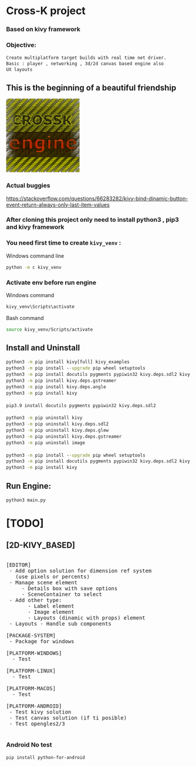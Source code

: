 # Cross-K project
### Based on kivy framework
### Objective:
    Create multiplatform target builds with real time net driver.
    Basic : player , networking , 3d/2d canvas based engine also 
    UX layouts 

## This is the beginning of a beautiful friendship
![](https://github.com/zlatnaspirala/cross-k/blob/master/engine/assets/logo/logo.png)

### Actual buggies
https://stackoverflow.com/questions/66283282/kivy-bind-dinamic-button-event-return-always-only-last-item-values

### After cloning this project only need to install python3 , pip3 and kivy framework
### You need first time to create `kivy_venv` :
Windows command line
```cmd
python -m c kivy_venv
```

### Activate env before run engine
Windows command
```cmd
kivy_venv\Scripts\activate
```
Bash command
```bash
source kivy_venv/Scripts/activate
```

## Install and Uninstall

```cmd
python3 -m pip install kivy[full] kivy_examples 
python3 -m pip install --upgrade pip wheel setuptools 
python3 -m pip install docutils pygments pypiwin32 kivy.deps.sdl2 kivy.deps.glew --user
python3 -m pip install kivy.deps.gstreamer
python3 -m pip install kivy.deps.angle
python3 -m pip install kivy

pip3.9 install docutils pygments pypiwin32 kivy.deps.sdl2

python3 -m pip uninstall kivy
python3 -m pip uninstall kivy.deps.sdl2
python3 -m pip uninstall kivy.deps.glew
python3 -m pip uninstall kivy.deps.gstreamer
python3 -m pip uninstall image

python3 -m pip install --upgrade pip wheel setuptools
python3 -m pip install docutils pygments pypiwin32 kivy.deps.sdl2 kivy.deps.glew --extra-index-url https://kivy.org/downloads/packages/simple/
python3 -m pip install kivy
```

## Run Engine:

```
python3 main.py
```

# [TODO]

##  [2D-KIVY_BASED]
<pre>

[EDITOR]
 - Add option solution for dimension ref system
   (use pixels or percents)
 - Manage scene element 
     - Details box with save options
     - SceneContainer to select
 - Add other type:
       - Label element
       - Image element
       - Layouts (dinamic with props) element
 - Layouts - Handle sub components

[PACKAGE-SYSTEM]
 - Package for windows

[PLATFORM-WINDOWS]
  - Test

[PLATFORM-LINUX]
  - Test

[PLATFORM-MACOS]
  - Test

[PLATFORM-ANDROID]
 - Test kivy solution
 - Test canvas solution (if ti posible)
 - Test opengles2/3
 
</pre>



### Android No test
```
pip install python-for-android
```
